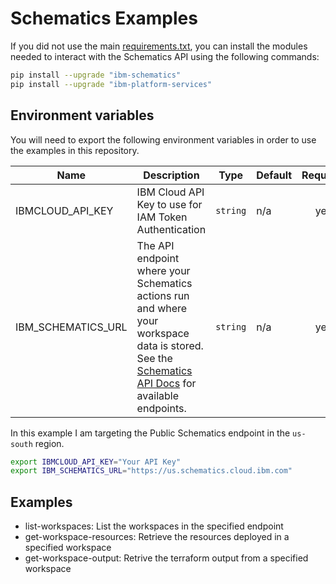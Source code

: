 # Schematics Examples

If you did not use the main [requirements.txt](../../requirements.txt), you can install the modules needed to interact with the Schematics API using the following commands:

```sh
pip install --upgrade "ibm-schematics"
pip install --upgrade "ibm-platform-services"
```

## Environment variables

You will need to export the following environment variables in order to use the examples in this repository.

| Name | Description | Type | Default | Required |
|------|-------------|------|---------|:--------:|
| IBMCLOUD\_API\_KEY | IBM Cloud API Key to use for IAM Token Authentication | `string` | n/a | yes |
| IBM\_SCHEMATICS\_URL | The API endpoint where your Schematics actions run and where your workspace data is stored. See the [Schematics API Docs](https://cloud.ibm.com/apidocs/schematics/schematics?code=python#api-endpoints) for available endpoints.  | `string` | n/a | yes |

In this example I am targeting the Public Schematics endpoint in the `us-south` region.

```sh
export IBMCLOUD_API_KEY="Your API Key"
export IBM_SCHEMATICS_URL="https://us.schematics.cloud.ibm.com"
```

## Examples

- list-workspaces: List the workspaces in the specified endpoint
- get-workspace-resources: Retrieve the resources deployed in a specified workspace
- get-workspace-output: Retrive the terraform output from a specified workspace


